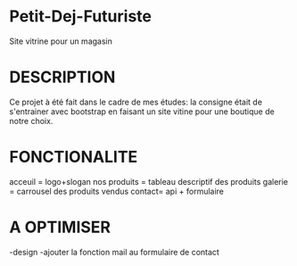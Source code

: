 # Petit-Dej-Futuriste
Site vitrine pour un magasin

# DESCRIPTION
Ce projet à été fait dans le cadre de mes études: la consigne était de s'entrainer avec bootstrap en faisant un site vitine 
pour une boutique de notre choix.


# FONCTIONALITE
acceuil = logo+slogan
nos produits = tableau descriptif des produits
galerie = carrousel des produits vendus
contact= api + formulaire

# A OPTIMISER
-design
-ajouter la fonction mail au formulaire de contact
